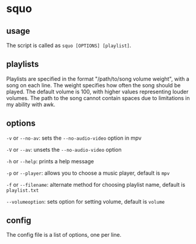 # squo

## usage

The script is called as `squo [OPTIONS] [playlist]`.

## playlists

Playlists are specified in the format "/path/to/song volume weight", with a song on each line. The weight specifies how often the song should be played. The default volume is 100, with higher values representing louder volumes. The path to the song cannot contain spaces due to limitations in my ability with awk.

## options

`-v` or `--no-av`: sets the `--no-audio-video` option in mpv

`-V` or `--av`: unsets the `--no-audio-video` option

`-h` or `--help`: prints a help message

`-p` or `--player`: allows you to choose a music player, default is `mpv`

`-f` or `--filename`: alternate method for choosing playlist name, default is `playlist.txt`

`--volumeoption`: sets option for setting volume, default is `volume`

## config

The config file is a list of options, one per line.
